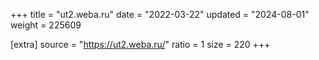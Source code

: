 +++
title = "ut2.weba.ru"
date = "2022-03-22"
updated = "2024-08-01"
weight = 225609

[extra]
source = "https://ut2.weba.ru/"
ratio = 1
size = 220
+++
